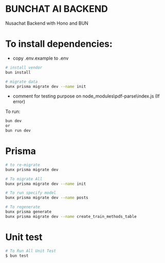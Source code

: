 # BUNCHAT AI BACKEND
Nusachat Backend with Hono and BUN

# To install dependencies:
- copy .env.example to .env
```sh
# install vendor
bun install

# migrate data
bunx prisma migrate dev --name init
```
- comment for testing purpose on node_modules\pdf-parse\index.js (If error)

To run:
```sh
bun dev 
or 
bun run dev
```

# Prisma
```sh
# to re-migrate
bunx prisma migrate dev

# To migrate All
bunx prisma migrate dev --name init

# To run specify model
bunx prisma migrate dev --name posts

# To regenerate
bunx prisma generate
bunx prisma migrate dev --name create_train_methods_table
```

# Unit test
```sh
# To Run All Unit Test
$ bun test
```